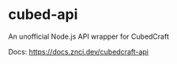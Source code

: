 # cubed-api
An unofficial Node.js API wrapper for CubedCraft

Docs: https://docs.znci.dev/cubedcraft-api